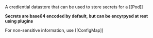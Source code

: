 A crediential datastore that can be used to store secrets for a [[Pod]] 

**Secrets are base64 encoded by default, but can be encyrpyed at rest using plugins**

For non-sensitive information, use [[ConfigMap]]